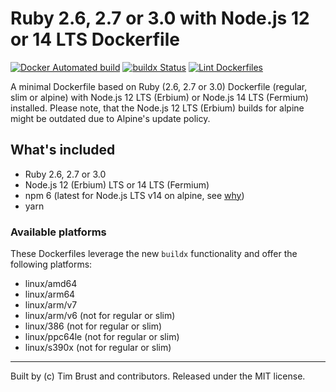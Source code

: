 # Ruby 2.6, 2.7 or 3.0 with Node.js 12 or 14 LTS Dockerfile

[![Docker Automated build](https://img.shields.io/docker/automated/timbru31/ruby-node.svg)](https://hub.docker.com/r/timbru31/ruby-node/)
[![buildx Status](https://github.com/timbru31/docker-ruby-node/workflows/buildx/badge.svg)](https://github.com/timbru31/docker-ruby-node/actions?query=workflow%3Abuildx)
[![Lint Dockerfiles](https://github.com/timbru31/docker-ruby-node/workflows/Lint%20Dockerfiles/badge.svg)](https://github.com/timbru31/docker-ruby-node/actions?query=workflow%3A%22Lint+Dockerfiles%22)

A minimal Dockerfile based on Ruby (2.6, 2.7 or 3.0) Dockerfile (regular, slim or alpine) with Node.js 12 LTS (Erbium) or Node.js 14 LTS (Fermium) installed. Please note, that the Node.js 12 LTS (Erbium) builds for alpine might be outdated due to Alpine's update policy.

## What's included

- Ruby 2.6, 2.7 or 3.0
- Node.js 12 (Erbium) LTS or 14 LTS (Fermium)
- npm 6 (latest for Node.js LTS v14 on alpine, see [why](https://gitlab.alpinelinux.org/alpine/aports/-/commit/25b10bd1a93e12a7e49fee38b0a229281ae49fb7))
- yarn

### Available platforms

These Dockerfiles leverage the new `buildx` functionality and offer the following platforms:

- linux/amd64
- linux/arm64
- linux/arm/v7
- linux/arm/v6 (not for regular or slim)
- linux/386 (not for regular or slim)
- linux/ppc64le (not for regular or slim)
- linux/s390x (not for regular or slim)

---

Built by (c) Tim Brust and contributors. Released under the MIT license.
